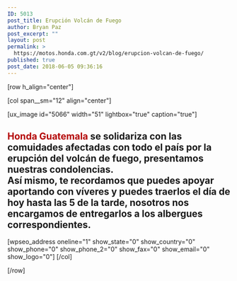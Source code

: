 ```yaml
---
ID: 5013
post_title: Erupción Volcán de Fuego
author: Bryan Paz
post_excerpt: ""
layout: post
permalink: >
  https://motos.honda.com.gt/v2/blog/erupcion-volcan-de-fuego/
published: true
post_date: 2018-06-05 09:36:16
---
```

[row h_align="center"]

[col span__sm="12" align="center"]

[ux_image id="5066" width="51" lightbox="true" caption="true"]

<h2><span style="color:#B40404;"><span class="letrablog">Honda</span> Guatemala</span> se solidariza con las comuidades afectadas con todo el país por la erupción del volcán de fuego, presentamos nuestras condolencias.<br>
Así mismo, te recordamos que puedes apoyar aportando con víveres y puedes traerlos el día de hoy hasta las 5 de la tarde, nosotros nos encargamos de entregarlos a los albergues correspondientes.</h2>
[wpseo_address  oneline="1" show_state="0" show_country="0" show_phone="0" show_phone_2="0" show_fax="0" show_email="0" show_logo="0"]
[/col]

[/row]